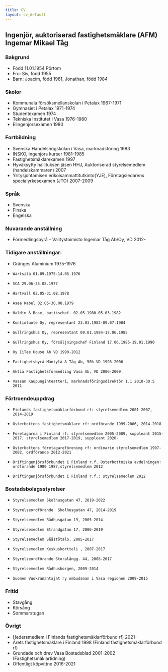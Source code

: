 ```yaml
---
title: CV
layout: sv_default
---
```


## Ingenjör, auktoriserad fastighetsmäklare (AFM) Ingemar Mikael Tåg

### Bakgrund
* Född 11.01.1954 Pörtom<br>
* Fru: Siv, född 1955<br>
* Barn: Joacim, född 1981, Jonathan, född 1984

### Skolor
* Kommunala försöksmellanskolan i Petalax 1967-1971
* Gymnasiet i Petalax 1971-1974
* Studentexamen 1974
* Tekniska Institutet i Vasa 1976-1980
* Elingenjörsexamen 1980

### Fortbildning
* Svenska Handelshögskolan i Vasa, marknadsföring 1983
* INSKO, ingenjörs kurser 1981-1985
* Fastighetsmäklarexamen 1997
* Hyväksytty hallituksen jäsen HHJ, Auktoriserad styrelsemedlem (handelskammaren) 2007
* Yritysjohtamisen erikoisammattitutkinto(YJE), Företagsledarens specialyrkesexamen (JTO) 2007-2009

### Språk
* Svenska
* Finska
* Engelska

### Nuvarande anställning
* Förmedlingsbyrå – Välitystoimisto Ingemar Tåg Ab/Oy, VD 2012-

### Tidigare anställningar:
* Gränges Aluminium 1975-1976
*     Wärtsilä 01.09.1975-14.05.1976
*     SCA 29.06-25.08.1977
*     Hartvall 02.05-31.08.1978
*     Asea Kabel 02.05-30.08.1979
*     Haldin & Rose, butikschef. 02.05.1980-05.03.1982
*     Kontiotuote Oy, representant 23.03.1982-09.07.1984
*     Gullringshus Oy, representant 09.01.1984-17.06.1985
*     Gullringshus Oy, försäljningschef Finland 17.06.1985-19.01.1990
*     Oy IiTee House Ab VD 1990-2012
*     Fastighetsbyrå Mäntylä & Tåg Ab, 50% VD 1993-2006
*     Aktia Fastighetsförmedling Vasa Ab, VD 2006-2009
*     Vaasan Kaupunginteatteri, marknadsföringsdirektör 1.1 2010-30.5 2011

### Förtroendeuppdrag

*     Finlands fastighetsmäklarförbund rf: styrelsemedlem 2001-2007, 2014-2019
*     Österbottens fastighetsmäklare rf: ordförande 1999-2006, 2014-2018
*     Företagarna i Finland rf: styrelsemedlem 2005-2009, suppleant 2015-2017, styrelsemedlem 2017-2019, suppleant 2020-
*     Österbottens företagareförening rf: ordinarie styrelsemedlem 1997-2002, ordförande 2012-2021
*     Driftingenjörsförbundet i Finland r.f. Österbottniska avdelningen: ordförande 1980 1987,styrelsemedlem 2012
*     Driftingenjörsförbundet i Finland r.f.: styrelsemedlem 2012

### Bostadsbolagsstyrelser

*     Styrelsemedlem Skolhusgatan 47, 2019-2022
*     Styrelseordförande  Skolhusgatan 47, 2014-2019
*     Styrelsemedlem Rådhusgatan 19, 2005-2014
*     Styrelsemedlem Strandgatan 17, 2006-2019
*     Styrelsemedlem Säästötalo, 2005-2017
*     Styrelsemedlem Keskuskortteli , 2007-2017
*     Styrelseordförande Storalångg. 44, 2008-2017
*     Styrelsemedlem Rådhusborgen, 2009-2014
*     Suomen Vuokranantajat ry ombudsman i Vasa regionen 2009-2015

### Fritid
* Stavgång
* Körsång
* Sommarstugan

### Övrigt
* Hedersmedlem i Finlands fastighetsmäklarförbund rf) 2021-
* Årets fastighetsmäklare i Finland 1998 (Finland fastighetsmäklarförbund rf)
* Grundade och drev Vasa Bostadsblad 2001-2002 (Fastighetsmäklartidning)
* Offentligt köpvittne 2016-2021


